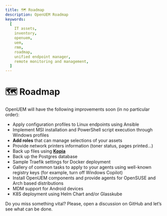 ```yaml
---
title: 🗺️ Roadmap
description: OpenUEM Roadmap
keywords:
  [
    IT assets,
    inventory,
    openuem,
    uem,
    rmm,
    roadmap,
    unified endpoint manager,
    remote monitoring and management,
  ]
---
```


# 🗺️ Roadmap

OpenUEM will have the following improvements soon (in no particular order):

- Apply configuration profiles to Linux endpoints using Ansible
- Implement MSI installation and PowerShell script execution through Windows profiles
- **Add roles** that can manage selections of your assets
- Provide network printers information (toner status, pages printed...)
- Back up files using [**Kopia**](https://kopia.io/)
- Back up the Postgres database
- Sample Traefik settings for Docker deployment
- Gallery of common tasks to apply to your agents using well-known registry keys (for example, turn off Windows Copilot)
- Install OpenUEM components and provide agents for OpenSUSE and Arch based distributions
- MDM support for Android devices
- K8S deployment using Helm Chart and/or Glasskube

Do you miss something vital? Please, open a discussion on GitHub and let’s see what can be done.
